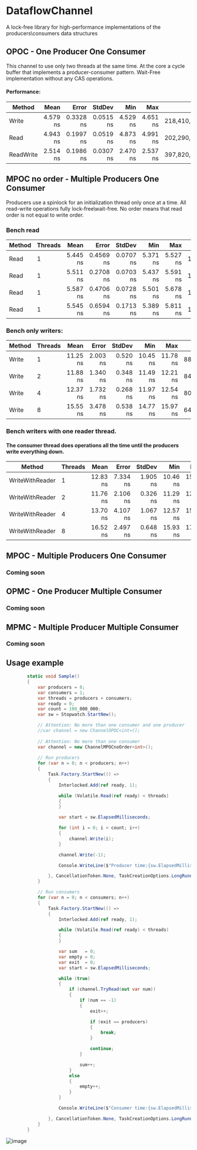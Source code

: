 # DataflowChannel
A lock-free library for high-performance implementations of the producers\consumers data structures

## OPOC - One Producer One Consumer
This channel to use only two threads at the same time.
At the core a cycle buffer that implements a producer-consumer pattern. 
Wait-Free implementation without any CAS operations.

#### Performance:
|    Method |     Mean |     Error |    StdDev |      Min |      Max |          Op/s |
|---------- |---------:|----------:|----------:|---------:|---------:|--------------:|
|     Write | 4.579 ns | 0.3328 ns | 0.0515 ns | 4.529 ns | 4.651 ns | 218,410,951.1 |
|      Read | 4.943 ns | 0.1997 ns | 0.0519 ns | 4.873 ns | 4.991 ns | 202,290,061.0 |
| ReadWrite | 2.514 ns | 0.1986 ns | 0.0307 ns | 2.470 ns | 2.537 ns | 397,820,105.0 |

## MPOC no order - Multiple Producers One Consumer
Producers use a spinlock for an initialization thread only once at a time.
All read-write operations fully lock-free\wait-free.
No order means that read order is not equal to write order.

### Bench read
| Method | Threads |     Mean |     Error |    StdDev |      Min |      Max |          Op/s |     Op/s total |
|------- |-------- |---------:|----------:|----------:|---------:|---------:|--------------:|--------------- |
|   Read |       1 | 5.445 ns | 0.4569 ns | 0.0707 ns | 5.371 ns | 5.527 ns | 183,639,080.2 | 183,639,080.20 |
|   Read |       1 | 5.511 ns | 0.2708 ns | 0.0703 ns | 5.437 ns | 5.591 ns | 181,462,956.5 | 181,462,956.50 |
|   Read |       1 | 5.587 ns | 0.4706 ns | 0.0728 ns | 5.501 ns | 5.678 ns | 178,995,592.2 | 178,995,592.20 |
|   Read |       1 | 5.545 ns | 0.6594 ns | 0.1713 ns | 5.389 ns | 5.811 ns | 180,332,582.3 | 180,332,582.30 |

### Bench only writers:
| Method | Threads |     Mean |    Error |   StdDev |      Min |      Max |         Op/s |     Op/s total |
|------- |-------- |---------:|---------:|---------:|---------:|---------:|-------------:|--------------- |
|  Write |       1 | 11.25 ns | 2.003 ns | 0.520 ns | 10.45 ns | 11.78 ns | 88,884,451.8 |  88,884,451.80 |
|  Write |       2 | 11.88 ns | 1.340 ns | 0.348 ns | 11.49 ns | 12.21 ns | 84,161,901.6 | 168,323,803.20 |
|  Write |       4 | 12.37 ns | 1.732 ns | 0.268 ns | 11.97 ns | 12.54 ns | 80,847,692.9 | 323,390,771.60 |
|  Write |       8 | 15.55 ns | 3.478 ns | 0.538 ns | 14.77 ns | 15.97 ns | 64,320,056.6 | 514,560,452.80 |

### Bench writers with one reader thread. 
#### The consumer thread does operations all the time until the producers write everything down.
|          Method | Threads |     Mean |    Error |   StdDev |      Min |      Max |         Op/s |     Op/s total |
|---------------- |-------- |---------:|---------:|---------:|---------:|---------:|-------------:|--------------- |
| WriteWithReader |       1 | 12.83 ns | 7.334 ns | 1.905 ns | 10.46 ns | 15.31 ns | 77,919,316.1 |  77,919,316.10 |
| WriteWithReader |       2 | 11.76 ns | 2.106 ns | 0.326 ns | 11.29 ns | 12.01 ns | 85,017,400.5 | 170,034,801.00 |
| WriteWithReader |       4 | 13.70 ns | 4.107 ns | 1.067 ns | 12.57 ns | 15.23 ns | 73,015,285.4 | 292,061,141.60 |
| WriteWithReader |       8 | 16.52 ns | 2.497 ns | 0.648 ns | 15.93 ns | 17.36 ns | 60,516,862.4 | 484,134,899.20 |




## MPOC - Multiple Producers One Consumer
### Coming soon
## OPMC - One Producer Multiple Consumer
### Coming soon
## MPMC - Multiple Producer Multiple Consumer
### Coming soon

## Usage example
```c#
        static void Sample()
        {
            var producers = 8;
            var consumers = 1;
            var threads = producers + consumers;
            var ready = 0;
            var count = 100_000_000;
            var sw = Stopwatch.StartNew();

            // Attention: No more than one consumer and one producer
            //var channel = new ChannelOPOC<int>();
            
            // Attention: No more than one consumer
            var channel = new ChannelMPOCnoOrder<int>();
            
            // Run producers
            for (var n = 0; n < producers; n++)
            {
                Task.Factory.StartNew(() =>
                {
                    Interlocked.Add(ref ready, 1);

                    while (Volatile.Read(ref ready) < threads)
                    {
                    }

                    var start = sw.ElapsedMilliseconds;

                    for (int i = 0; i < count; i++)
                    {
                        channel.Write(i);
                    }

                    channel.Write(-1);

                    Console.WriteLine($"Producer time:{sw.ElapsedMilliseconds - start}, thread:{Thread.CurrentThread.ManagedThreadId}");

                }, CancellationToken.None, TaskCreationOptions.LongRunning, TaskScheduler.Default);
            }

            // Run consumers
            for (var n = 0; n < consumers; n++)
            {
                Task.Factory.StartNew(() =>
                {
                    Interlocked.Add(ref ready, 1);

                    while (Volatile.Read(ref ready) < threads)
                    {
                    }

                    var sum   = 0;
                    var empty = 0;
                    var exit  = 0;
                    var start = sw.ElapsedMilliseconds;

                    while (true)
                    {
                        if (channel.TryRead(out var num))
                        {
                            if (num == -1)
                            {
                                exit++;

                                if (exit == producers)
                                {
                                    break;
                                }

                                continue;
                            }

                            sum++;
                        }
                        else
                        {
                            empty++;
                        }
                    }

                    Console.WriteLine($"Consumer time:{sw.ElapsedMilliseconds - start}, thread:{Thread.CurrentThread.ManagedThreadId}, sum:{sum}, empty reads:{empty}");

                }, CancellationToken.None, TaskCreationOptions.LongRunning, TaskScheduler.Default);
            }
        }
```

![image](https://user-images.githubusercontent.com/41398/166560940-29b32816-da3c-429d-ab1a-c4f9963acb46.png)
